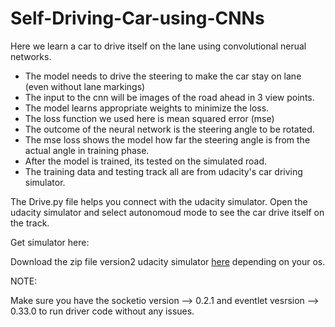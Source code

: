 # Self-Driving-Car-using-CNNs

Here we learn a car to drive itself on the lane using convolutional nerual networks.

- The model needs to drive the steering to make the car stay on lane (even without lane markings) 
- The input to the cnn will be images of the road ahead in 3 view points.
- The model learns appropriate weights to minimize the loss.
- The loss function we used here is mean squared error (mse)
- The outcome of the neural network is the steering angle to be rotated.
- The mse loss shows the model how far the steering angle is from the actual angle in training phase.
- After the model is trained, its tested on the simulated road.
- The training data and testing track all are from udacity's car driving simulator.

The Drive.py file helps you connect with the udacity simulator.
Open the udacity simulator and select autonomoud mode to see the car drive itself on the track.


<!-- Credits to [udacity car simulator](https://github.com/udacity/self-driving-car-sim) -->


Get simulator here:

Download the zip file version2 udacity simulator [here](https://github.com/udacity/self-driving-car-sim) depending on your os.


NOTE: 

Make sure you have the socketio version --> 0.2.1 and eventlet vesrsion --> 0.33.0 to run driver code without any issues.
